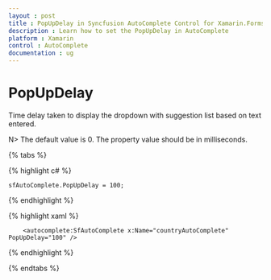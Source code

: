 ```yaml
---
layout : post
title : PopUpDelay in Syncfusion AutoComplete Control for Xamarin.Forms
description : Learn how to set the PopUpDelay in AutoComplete
platform : Xamarin
control : AutoComplete
documentation : ug
---
```


# PopUpDelay

Time delay taken to display the dropdown with suggestion list based on text entered.

N> The default value is 0. The property value should be in milliseconds.

{% tabs %}

{% highlight c# %}
	
	sfAutoComplete.PopUpDelay = 100;
	 
{% endhighlight %}

{% highlight xaml %}

  		<autocomplete:SfAutoComplete x:Name="countryAutoComplete" PopUpDelay="100" />

{% endhighlight %}

{% endtabs %}
	
